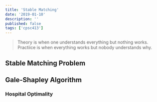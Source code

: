 ```yaml
---
title: 'Stable Matching'
date: '2019-01-10'
description: ''
published: false
tags: ['cpsc413']
---
```


> Theory is when one understands everything but nothing works. Practiice is when everything works but nobody understands why.

## Stable Matching Problem

## Gale-Shapley Algorithm

### Hospital Optimality
